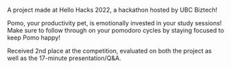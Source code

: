 A project made at Hello Hacks 2022, a hackathon hosted by UBC Biztech!

Pomo, your productivity pet, is emotionally invested in your study sessions! Make sure to follow through on your pomodoro cycles by staying focused to keep Pomo happy!

Received 2nd place at the competition, evaluated on both the project as well as the 17-minute presentation/Q&A.